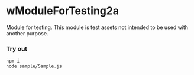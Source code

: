 # wModuleForTesting2a

Module for testing. This module is test assets not intended to be used with another purpose.

### Try out

```
npm i
node sample/Sample.js
```
